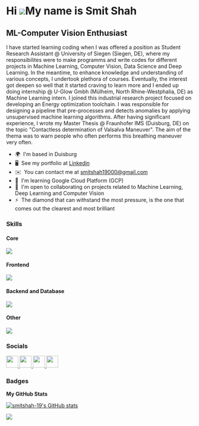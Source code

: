 Hi ![](https://user-images.githubusercontent.com/18350557/176309783-0785949b-9127-417c-8b55-ab5a4333674e.gif)My name is Smit Shah
=================================================================================================================================

ML-Computer Vision Enthusiast
-----------------------------

I have started learning coding when I was offered a position as Student Research Assistant @ University of Siegen (Siegen, DE), where my responsibilites were to make programms and write codes for different projects in Machine Learning, Computer Vision, Data Science and Deep Learning. In the meantime, to enhance knowledge and understanding of various concepts, I undertook plethora of courses. Eventually, the interest got deepen so well that it started craving to learn more and I ended up doing internship @ U-Glow Gmbh (Mülheim, North Rhine-Westphalia, DE) as Machine Learning intern. I joined this industrial research project focused on developing an Energy optimization toolchain. I was responsible for designing a pipeline that pre-processes and detects anomalies by applying unsupervised machine learning algorithms. After having significant experience, I wrote my Master Thesis @ Fraunhofer IMS (Duisburg, DE) on the topic "Contactless determination of Valsalva Maneuver". The aim of the thema was to warn people who often performs this breathing maneuver very often.

* 🌍  I'm based in Duisburg
* 🖥️  See my portfolio at [Linkedin](http://www.linkedin.com/in/smit-jitendrakumar-shah)
* ✉️  You can contact me at [smitshah19000@gmail.com](mailto:smitshah19000@gmail.com)
* 🧠  I'm learning Google Cloud Platform (GCP)
* 🤝  I'm open to collaborating on projects related to Machine Learning, Deep Learning and Computer Vision
* ⚡  The diamond that can withstand the most pressure, is the one that comes out the clearest and most brilliant

### Skills
####  Core
<p align="left">
<img src="https://skillicons.dev/icons?i=git,github,gitlab,kubernetes,docker,cpp,python" />
</p>

####  Frontend
<p align="left">
<img src="https://skillicons.dev/icons?i=html,css" />
</p>

#### Backend and Database
<p align="left">
<img src="https://skillicons.dev/icons?i=postgres,postman" />
</p>

#### Other
<p align="left">
<img src="https://skillicons.dev/icons?i=linux,tensorflow" />
</p>

### Socials

<p align="left"> <a href="https://www.github.com/smitshah-19" target="_blank" rel="noreferrer"> <picture> <source media="(prefers-color-scheme: dark)" srcset="https://raw.githubusercontent.com/danielcranney/readme-generator/main/public/icons/socials/github-dark.svg" /> <source media="(prefers-color-scheme: light)" srcset="https://raw.githubusercontent.com/danielcranney/readme-generator/main/public/icons/socials/github.svg" /> <img src="https://raw.githubusercontent.com/danielcranney/readme-generator/main/public/icons/socials/github.svg" width="32" height="32" /> </picture> </a> <a href="https://www.linkedin.com/in/smit-jitendrakumar-shah" target="_blank" rel="noreferrer"> <img src="https://skillicons.dev/icons?i=linkedin" width="32" height="32" /> </picture> </a> <a href="https://www.stackoverflow.com/users/15761121/smitshah-19" target="_blank" rel="noreferrer"> <img src="https://skillicons.dev/icons?i=stackoverflow" width="32" height="32" /> </a> <a href="https://auth.geeksforgeeks.org/user/smitshah19021996" target="_blank" rel="noreferrer"> <picture> <source media="(prefers-color-scheme: dark)" srcset="https://github.com/smitshah-19/smitshah-19/assets/83163477/6dd3ace5-2fe6-499b-83e7-504c5b162433"> <img src="https://github.com/smitshah-19/smitshah-19/assets/83163477/6dd3ace5-2fe6-499b-83e7-504c5b162433" width="32" height="32" /> </picture> </a>



  
### Badges

<b>My GitHub Stats</b>

<a href="http://www.github.com/smitshah-19"><img src="https://github-readme-stats.vercel.app/api?username=smitshah-19&show_icons=true&hide=&count_private=true&title_color=0891b2&text_color=ffffff&icon_color=0891b2&bg_color=1c1917&hide_border=true&show_icons=true" alt="smitshah-19's GitHub stats" /></a>

<a href="http://www.github.com/smitshah-19"><img src="https://github-readme-streak-stats.herokuapp.com/?user=smitshah-19&stroke=ffffff&background=1c1917&ring=0891b2&fire=0891b2&currStreakNum=ffffff&currStreakLabel=0891b2&sideNums=ffffff&sideLabels=ffffff&dates=ffffff&hide_border=true" /></a>
